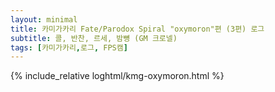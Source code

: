 ```yaml
---
layout: minimal
title: 카미가카리 Fate/Parodox Spiral "oxymoron"편 (3편) 로그
subtitle: 콜, 반찬, 르세, 밤뼝 (GM 크로넬)
tags: [카미가카리,로그, FPS캠]
---
```


{% include_relative loghtml/kmg-oxymoron.html %}